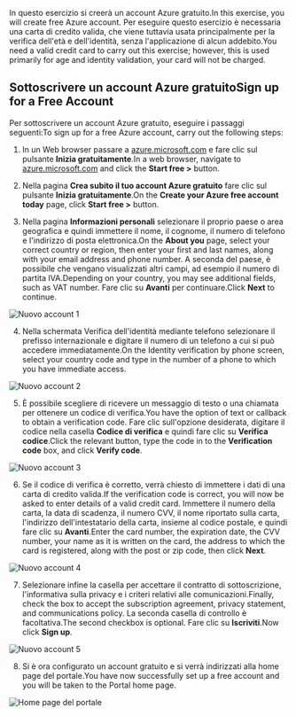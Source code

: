<span data-ttu-id="da2b2-101">In questo esercizio si creerà un account Azure gratuito.</span><span class="sxs-lookup"><span data-stu-id="da2b2-101">In this exercise, you will create free Azure account.</span></span> <span data-ttu-id="da2b2-102">Per eseguire questo esercizio è necessaria una carta di credito valida, che viene tuttavia usata principalmente per la verifica dell'età e dell'identità, senza l'applicazione di alcun addebito.</span><span class="sxs-lookup"><span data-stu-id="da2b2-102">You need a valid credit card to carry out this exercise; however, this is used primarily for age and identity validation, your card will not be charged.</span></span>

## <a name="sign-up-for-a-free-account"></a><span data-ttu-id="da2b2-103">Sottoscrivere un account Azure gratuito</span><span class="sxs-lookup"><span data-stu-id="da2b2-103">Sign up for a Free Account</span></span>

<span data-ttu-id="da2b2-104">Per sottoscrivere un account Azure gratuito, eseguire i passaggi seguenti:</span><span class="sxs-lookup"><span data-stu-id="da2b2-104">To sign up for a free Azure account, carry out the following steps:</span></span>

1. <span data-ttu-id="da2b2-105">In un Web browser passare a [azure.microsoft.com](https://azure.microsoft.com) e fare clic sul pulsante **Inizia gratuitamente**.</span><span class="sxs-lookup"><span data-stu-id="da2b2-105">In a web browser, navigate to [azure.microsoft.com](https://azure.microsoft.com) and click the **Start free >** button.</span></span>

2. <span data-ttu-id="da2b2-106">Nella pagina **Crea subito il tuo account Azure gratuito** fare clic sul pulsante **Inizia gratuitamente**.</span><span class="sxs-lookup"><span data-stu-id="da2b2-106">On the **Create your Azure free account today** page, click **Start free >** button.</span></span>

3. <span data-ttu-id="da2b2-107">Nella pagina **Informazioni personali** selezionare il proprio paese o area geografica e quindi immettere il nome, il cognome, il numero di telefono e l'indirizzo di posta elettronica.</span><span class="sxs-lookup"><span data-stu-id="da2b2-107">On the **About you** page, select your correct country or region, then enter your first and last names, along with your email address and phone number.</span></span> <span data-ttu-id="da2b2-108">A seconda del paese, è possibile che vengano visualizzati altri campi, ad esempio il numero di partita IVA.</span><span class="sxs-lookup"><span data-stu-id="da2b2-108">Depending on your country, you may see additional fields, such as VAT number.</span></span> <span data-ttu-id="da2b2-109">Fare clic su **Avanti** per continuare.</span><span class="sxs-lookup"><span data-stu-id="da2b2-109">Click **Next** to continue.</span></span>

![Nuovo account 1](../images/2-new-account-1.png)

4. <span data-ttu-id="da2b2-111">Nella schermata Verifica dell'identità mediante telefono selezionare il prefisso internazionale e digitare il numero di un telefono a cui si può accedere immediatamente.</span><span class="sxs-lookup"><span data-stu-id="da2b2-111">On the Identity verification by phone screen, select your country code and type in the number of a phone to which you have immediate access.</span></span>

![Nuovo account 2](../images/2-new-account-2.png)

5. <span data-ttu-id="da2b2-113">È possibile scegliere di ricevere un messaggio di testo o una chiamata per ottenere un codice di verifica.</span><span class="sxs-lookup"><span data-stu-id="da2b2-113">You have the option of text or callback to obtain a verification code.</span></span> <span data-ttu-id="da2b2-114">Fare clic sull'opzione desiderata, digitare il codice nella casella **Codice di verifica** e quindi fare clic su **Verifica codice**.</span><span class="sxs-lookup"><span data-stu-id="da2b2-114">Click the relevant button, type the code in to the **Verification code** box, and click **Verify code**.</span></span>

![Nuovo account 3](../images/2-new-account-3.png)

6. <span data-ttu-id="da2b2-116">Se il codice di verifica è corretto, verrà chiesto di immettere i dati di una carta di credito valida.</span><span class="sxs-lookup"><span data-stu-id="da2b2-116">If the verification code is correct, you will now be asked to enter details of a valid credit card.</span></span> <span data-ttu-id="da2b2-117">Immettere il numero della carta, la data di scadenza, il numero CVV, il nome riportato sulla carta, l'indirizzo dell'intestatario della carta, insieme al codice postale, e quindi fare clic su **Avanti**.</span><span class="sxs-lookup"><span data-stu-id="da2b2-117">Enter the card number, the expiration date, the CVV number, your name as it is written on the card, the address to which the card is registered, along with the post or zip code, then click **Next**.</span></span>

![Nuovo account 4](../images/2-new-account-4.png)

7. <span data-ttu-id="da2b2-119">Selezionare infine la casella per accettare il contratto di sottoscrizione, l'informativa sulla privacy e i criteri relativi alle comunicazioni.</span><span class="sxs-lookup"><span data-stu-id="da2b2-119">Finally, check the box to accept the subscription agreement, privacy statement, and communications policy.</span></span> <span data-ttu-id="da2b2-120">La seconda casella di controllo è facoltativa.</span><span class="sxs-lookup"><span data-stu-id="da2b2-120">The second checkbox is optional.</span></span> <span data-ttu-id="da2b2-121">Fare clic su **Iscriviti**.</span><span class="sxs-lookup"><span data-stu-id="da2b2-121">Now click **Sign up**.</span></span>

![Nuovo account 5](../images/2-new-account-5.png)

8. <span data-ttu-id="da2b2-123">Si è ora configurato un account gratuito e si verrà indirizzati alla home page del portale.</span><span class="sxs-lookup"><span data-stu-id="da2b2-123">You have now successfully set up a free account and you will be taken to the Portal home page.</span></span>

![Home page del portale](../images/2-azure-portal-home.png)